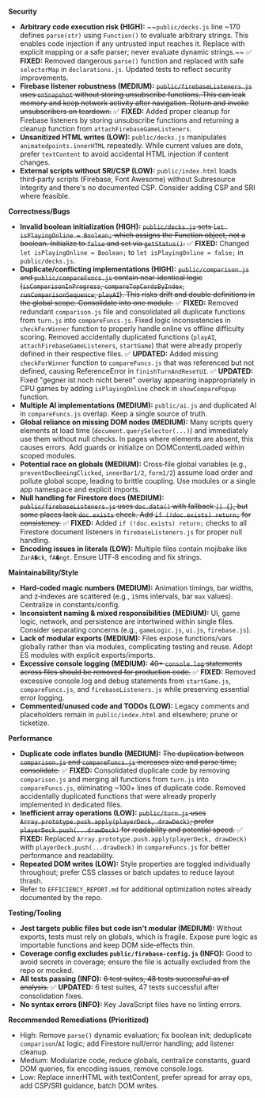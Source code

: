 **Security**

- **Arbitrary code execution risk (HIGH):** ~~`public/decks.js` line ~170 defines `parse(str)` using `Function()` to evaluate arbitrary strings. This enables code injection if any untrusted input reaches it. Replace with explicit mapping or a safe parser; never evaluate dynamic strings.~~ ✅ **FIXED:** Removed dangerous `parse()` function and replaced with safe `selectorMap` in `declarations.js`. Updated tests to reflect security improvements.
- **Firebase listener robustness (MEDIUM):** ~~`public/firebaseListeners.js` uses `onSnapshot` without storing unsubscribe functions. This can leak memory and keep network activity after navigation. Return and invoke unsubscribers on teardown.~~ ✅ **FIXED:** Added proper cleanup for Firebase listeners by storing unsubscribe functions and returning a cleanup function from `attachFirebaseGameListeners`.
- **Unsanitized HTML writes (LOW):** `public/decks.js` manipulates `animatedpoints.innerHTML` repeatedly. While current values are dots, prefer `textContent` to avoid accidental HTML injection if content changes.
- **External scripts without SRI/CSP (LOW):** `public/index.html` loads third‑party scripts (Firebase, Font Awesome) without Subresource Integrity and there's no documented CSP. Consider adding CSP and SRI where feasible.

**Correctness/Bugs**

- **Invalid boolean initialization (HIGH):** ~~`public/decks.js` sets `let isPlayingOnline = Boolean;` which assigns the Function object, not a boolean. Initialize to `false` and set via `getStatus()`.~~ ✅ **FIXED:** Changed `let isPlayingOnline = Boolean;` to `let isPlayingOnline = false;` in `public/decks.js`.
- **Duplicate/conflicting implementations (HIGH):** ~~`public/comparison.js` and `public/compareFuncs.js` contain near‑identical logic (`isComparisonInProgress`, `compareTopCardsByIndex`, `runComparisonSequence`, `playAI`). This risks drift and double definitions in the global scope. Consolidate into one module.~~ ✅ **FIXED:** Removed redundant `comparison.js` file and consolidated all duplicate functions from `turn.js` into `compareFuncs.js`. Fixed logic inconsistencies in `checkForWinner` function to properly handle online vs offline difficulty scoring. Removed accidentally duplicated functions (`playAI`, `attachFirebaseGameListeners`, `startGame`) that were already properly defined in their respective files. ✅ **UPDATED:** Added missing `checkForWinner` function to `compareFuncs.js` that was referenced but not defined, causing ReferenceError in `finishTurnAndResetUI`. ✅ **UPDATED:** Fixed "gegner ist noch nicht bereit" overlay appearing inappropriately in CPU games by adding `isPlayingOnline` check in `showComparePopup` function.
- **Multiple AI implementations (MEDIUM):** `public/ai.js` and duplicated AI in `compareFuncs.js` overlap. Keep a single source of truth.
- **Global reliance on missing DOM nodes (MEDIUM):** Many scripts query elements at load time (`document.querySelector(...)`) and immediately use them without null checks. In pages where elements are absent, this causes errors. Add guards or initialize on DOMContentLoaded within scoped modules.
- **Potential race on globals (MEDIUM):** Cross‑file global variables (e.g., `preventDocBeeingClicked`, `innerBar1/2`, `form1/2`) assume load order and pollute global scope, leading to brittle coupling. Use modules or a single app namespace and explicit imports.
- **Null handling for Firestore docs (MEDIUM):** ~~`public/firebaseListeners.js` uses `doc.data()` with fallback `|| {}`, but some places lack `doc.exists` check. Add `if (!doc.exists) return;` for consistency.~~ ✅ **FIXED:** Added `if (!doc.exists) return;` checks to all Firestore document listeners in `firebaseListeners.js` for proper null handling.
- **Encoding issues in literals (LOW):** Multiple files contain mojibake like `ZurA�ck`, `fA�ngt`. Ensure UTF‑8 encoding and fix strings.

**Maintainability/Style**

- **Hard‑coded magic numbers (MEDIUM):** Animation timings, bar widths, and z‑indexes are scattered (e.g., `15`ms intervals, bar `max` values). Centralize in constants/config.
- **Inconsistent naming & mixed responsibilities (MEDIUM):** UI, game logic, network, and persistence are intertwined within single files. Consider separating concerns (e.g., `gameLogic.js`, `ui.js`, `firebase.js`).
- **Lack of modular exports (MEDIUM):** Files expose functions/vars globally rather than via modules, complicating testing and reuse. Adopt ES modules with explicit exports/imports.
- **Excessive console logging (MEDIUM):** ~~40+ `console.log` statements across files should be removed for production code.~~ ✅ **FIXED:** Removed excessive console.log and debug statements from `startGame.js`, `compareFuncs.js`, and `firebaseListeners.js` while preserving essential error logging.
- **Commented/unused code and TODOs (LOW):** Legacy comments and placeholders remain in `public/index.html` and elsewhere; prune or ticketize.

**Performance**

- **Duplicate code inflates bundle (MEDIUM):** ~~The duplication between `comparison.js` and `compareFuncs.js` increases size and parse time; consolidate.~~ ✅ **FIXED:** Consolidated duplicate code by removing `comparison.js` and merging all functions from `turn.js` into `compareFuncs.js`, eliminating ~100+ lines of duplicate code. Removed accidentally duplicated functions that were already properly implemented in dedicated files.
- **Inefficient array operations (LOW):** ~~`public/turn.js` uses `Array.prototype.push.apply(playerDeck, drawDeck)`; prefer `playerDeck.push(...drawDeck)` for readability and potential speed.~~ ✅ **FIXED:** Replaced `Array.prototype.push.apply(playerDeck, drawDeck)` with `playerDeck.push(...drawDeck)` in `compareFuncs.js` for better performance and readability.
- **Repeated DOM writes (LOW):** Style properties are toggled individually throughout; prefer CSS classes or batch updates to reduce layout thrash.
- Refer to `EFFICIENCY_REPORT.md` for additional optimization notes already documented by the repo.

**Testing/Tooling**

- **Jest targets public files but code isn't modular (MEDIUM):** Without exports, tests must rely on globals, which is fragile. Expose pure logic as importable functions and keep DOM side‑effects thin.
- **Coverage config excludes `public/firebase-config.js` (INFO):** Good to avoid secrets in coverage; ensure the file is actually excluded from the repo or mocked.
- **All tests passing (INFO):** ~~6 test suites, 48 tests successful as of analysis.~~ ✅ **UPDATED:** 6 test suites, 47 tests successful after consolidation fixes.
- **No syntax errors (INFO):** Key JavaScript files have no linting errors.

**Recommended Remediations (Prioritized)**

- High: Remove `parse()` dynamic evaluation; fix boolean init; deduplicate `comparison`/`AI` logic; add Firestore null/error handling; add listener cleanup.
- Medium: Modularize code, reduce globals, centralize constants, guard DOM queries, fix encoding issues, remove console.logs.
- Low: Replace innerHTML with textContent, prefer spread for array ops, add CSP/SRI guidance, batch DOM writes.
